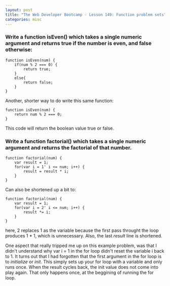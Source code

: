 ```yaml
---
layout: post
title: "The Web Developer Bootcamp - Lesson 149: Function problem sets"
categories: misc
---
```


### Write a function isEven() which takes a single numeric argument and returns true if the number is even, and false otherwise:

```
function isEven(num) {
    if(num % 2 === 0) {
        return true;
    }
    else{
        return false;
    }
}
```

Another, shorter way to do write this same function:
```
function isEven(num) {
    return num % 2 === 0;
}
```
This code will return the boolean value true or false.


### Write a function factorial() which takes a single numeric argument and returns the factorial of that number.

```
function factorial(num) {
    var result = 1;
    for(var i = 1' i <= num; i++) {
        result = result * i;
    }
}
```

Can also be shortened up a bit to:
```
function factorial(num) {
    var result = 1;
    for(var i = 2' i <= num; i++) {
        result *= i;
    }
}
```
here, 2 replaces 1 as the variable because the first pass throught the loop produces 1 * 1, which is unnecessary. Also, the last *result* line is shortened.

One aspect that really tripped me up on this example problem, was that I didn't understand why
var i = 1 in the for loop didn't reset the variable i back to 1. It turns out that I had forgotten that the first argument in the for loop is to *initialize* or *init*.
This simply sets up your for loop with a variable and only runs once. When the result cycles back, the init value does not come into play again. That only happens once, at the beggining of running the for loop.
